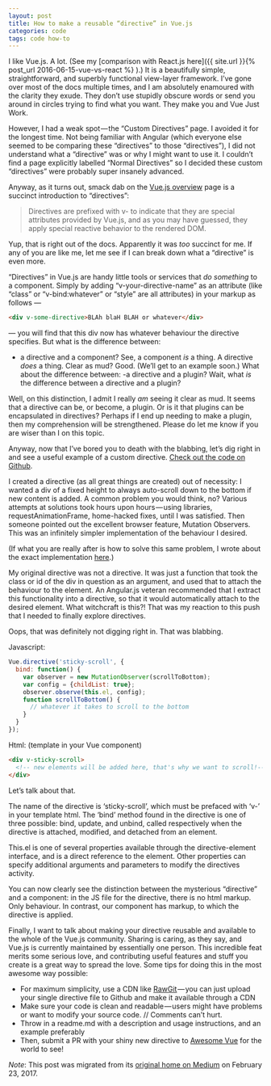 ```yaml
---
layout: post
title: How to make a reusable “directive” in Vue.js
categories: code
tags: code how-to
---
```


I like Vue.js. A lot. (See my [comparison with React.js here]({{ site.url }}{% post_url 2016-06-15-vue-vs-react %}
).) It is a beautifully simple, straightforward, and superbly functional view-layer framework. I’ve gone over most of the docs multiple times, and I am absolutely enamoured with the clarity they exude. They don’t use stupidly obscure words or send you around in circles trying to find what you want. They make you and Vue Just Work.  

However, I had a weak spot — the “Custom Directives” page. <!--more-->I avoided it for the longest time. Not being familiar with Angular (which everyone else seemed to be comparing these “directives” to those “directives”), I did not understand what a “directive” was or why I might want to use it. I couldn’t find a page explicitly labelled “Normal Directives” so I decided these custom “directives” were probably super insanely advanced.  

Anyway, as it turns out, smack dab on the [Vue.js overview](https://vuejs.org/guide/overview.html) page is a succinct introduction to “directives”:  

> Directives are prefixed with v- to indicate that they are special attributes provided by Vue.js, and as you may have guessed, they apply special reactive behavior to the rendered DOM.  

Yup, that is right out of the docs. Apparently it was *too* succinct for me. If any of you are like me, let me see if I can break down what a “directive” is even more.  

“Directives” in Vue.js are handy little tools or services that *do something* to a component. Simply by adding “v-your-directive-name” as an attribute (like “class” or “v-bind:whatever” or “style” are all attributes) in your markup as follows —
```html
<div v-some-directive>BLAh blaH BLAH or whatever</div>
```
— you will find that this div now has whatever behaviour the directive specifies.
But what is the difference between:
- a directive and a component?
See, a component *is* a thing. A directive *does* a thing.
Clear as mud? Good. (We’ll get to an example soon.)
What about the difference between:
-a directive and a plugin?
Wait, what *is* the difference between a directive and a plugin?  

Well, on this distinction, I admit I really *am* seeing it clear as mud. It seems that a directive can be, or become, a plugin. Or is it that plugins can be encapsulated in directives? Perhaps if I end up needing to make a plugin, then my comprehension will be strengthened. Please do let me know if you are wiser than I on this topic.  

Anyway, now that I’ve bored you to death with the blabbing, let’s dig right in and see a useful example of a custom directive. [Check out the code on Github](https://github.com/heatherbooker/vue-sticky-scroll).  

I created a directive (as all great things are created) out of necessity: I wanted a div of a fixed height to always auto-scroll down to the bottom if new content is added. A common problem you would think, no? Various attempts at solutions took hours upon hours — using libraries, requestAnimationFrame, home-hacked fixes, until I was satisfied. Then someone pointed out the excellent browser feature, Mutation Observers. This was an infinitely simpler implementation of the behaviour I desired.  

(If what you are really after is how to solve this same problem, I wrote about the exact implementation [here]().)  

My original directive was not a directive. It was just a function that took the class or id of the div in question as an argument, and used that to attach the behaviour to the element. An Angular.js veteran recommended that I extract this functionality into a directive, so that it would automatically attach to the desired element. What witchcraft is this?! That was my reaction to this push that I needed to finally explore directives.  

Oops, that was definitely not digging right in. That was blabbing.  

Javascript:  
```js
Vue.directive('sticky-scroll', {
  bind: function() {
    var observer = new MutationObserver(scrollToBottom);
    var config = {childList: true};
    observer.observe(this.el, config);
    function scrollToBottom() {
      // whatever it takes to scroll to the bottom
    }
  }
});
```
Html: (template in your Vue component)  
```html
<div v-sticky-scroll>
  <!-- new elements will be added here, that's why we want to scroll!-->
</div>
```
Let’s talk about that.  

The name of the directive is ‘sticky-scroll’, which must be prefaced with ‘v-’ in your template html. The ‘bind’ method found in the directive is one of three possible: bind, update, and unbind, called respectively when the directive is attached, modified, and detached from an element.  

This.el is one of several properties available through the directive-element interface, and is a direct reference to the element. Other properties can specify additional arguments and parameters to modify the directives activity.  

You can now clearly see the distinction between the mysterious “directive” and a component: in the JS file for the directive, there is no html markup. Only behaviour. In contrast, our component has markup, to which the directive is applied.  

Finally, I want to talk about making your directive reusable and available to the whole of the Vue.js community. Sharing is caring, as they say, and Vue.js is currently maintained by essentially one person. This incredible feat merits some serious love, and contributing useful features and stuff you create is a great way to spread the love. Some tips for doing this in the most awesome way possible:  

- For maximum simplicity, use a CDN like [RawGit](https://rawgit.com) — you can just upload your single directive file to Github and make it available through a CDN
- Make sure your code is clean and readable — users might have problems or want to modify your source code. // Comments can’t hurt.
- Throw in a readme.md with a description and usage instructions, and an example preferably
- Then, submit a PR with your shiny new directive to [Awesome Vue](https://github.com/vuejs/awesome-vue) for the world to see!

*Note*: This post was migrated from its [original home on Medium](https://medium.com/@heatherbooker/how-to-make-a-reusable-directive-in-vue-js-b28e1dfd76a3#.bt5ya37q2) on February 23, 2017.
